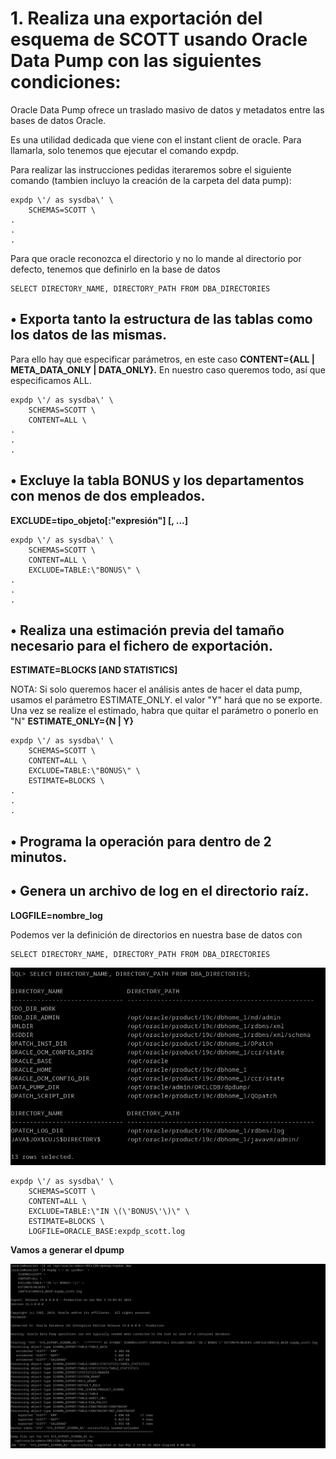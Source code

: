 # 1. Realiza una exportación del esquema de SCOTT usando Oracle Data Pump con las siguientes condiciones:

Oracle Data Pump ofrece un traslado masivo de datos y metadatos entre las bases de datos Oracle.

Es una utilidad dedicada que viene con el instant client de oracle. Para llamarla, solo tenemos que ejecutar el comando expdp.

Para realizar las instrucciones pedidas iteraremos sobre el siguiente comando (tambien incluyo la creación de la carpeta del data pump):

```
expdp \'/ as sysdba\' \
    SCHEMAS=SCOTT \
.
.
.
```
Para que oracle reconozca el directorio y no lo mande al directorio por defecto, tenemos que definirlo en la base de datos

```
SELECT DIRECTORY_NAME, DIRECTORY_PATH FROM DBA_DIRECTORIES
```


## • Exporta tanto la estructura de las tablas como los datos de las mismas.

Para ello hay que especificar parámetros, en este caso **CONTENT={ALL | META_DATA_ONLY | DATA_ONLY}.** En nuestro caso queremos todo, así que especificamos ALL.


```
expdp \'/ as sysdba\' \
    SCHEMAS=SCOTT \
    CONTENT=ALL \
.
.
.
```

## • Excluye la tabla BONUS y los departamentos con menos de dos empleados.

**EXCLUDE=tipo_objeto\[:"expresión"\] [, ...]**

```
expdp \'/ as sysdba\' \
    SCHEMAS=SCOTT \
    CONTENT=ALL \
    EXCLUDE=TABLE:\"BONUS\" \
.
.
.
```

## • Realiza una estimación previa del tamaño necesario para el fichero de exportación.

**ESTIMATE=BLOCKS [AND STATISTICS]**

NOTA: Si solo queremos hacer el análisis antes de hacer el data pump, usamos el parámetro ESTIMATE_ONLY. el valor "Y" hará que no se exporte. Una vez se realize el estimado, habra que quitar el parámetro o ponerlo en "N"
**ESTIMATE_ONLY={N | Y}**

```
expdp \'/ as sysdba\' \
    SCHEMAS=SCOTT \
    CONTENT=ALL \
    EXCLUDE=TABLE:\"BONUS\" \
    ESTIMATE=BLOCKS \
.
.
.
```

## • Programa la operación para dentro de 2 minutos.



## • Genera un archivo de log en el directorio raíz.

**LOGFILE=nombre_log**

Podemos ver la definición de directorios en nuestra base de datos con 
```
SELECT DIRECTORY_NAME, DIRECTORY_PATH FROM DBA_DIRECTORIES
```

![ ](img/101.png)

```
expdp \'/ as sysdba\' \
    SCHEMAS=SCOTT \
    CONTENT=ALL \
    EXCLUDE=TABLE:\"IN \(\'BONUS\'\)\" \
    ESTIMATE=BLOCKS \
    LOGFILE=ORACLE_BASE:expdp_scott.log
```

**Vamos a generar el dpump**


![ ](img/102.png)